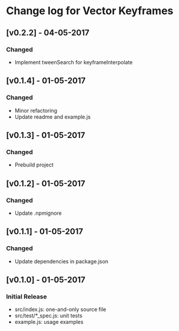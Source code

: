 # Change log for Vector Keyframes

## [v0.2.2] - 04-05-2017
### Changed
- Implement tweenSearch for keyframeInterpolate

## [v0.1.4] - 01-05-2017
### Changed
- Minor refactoring
- Update readme and example.js

## [v0.1.3] - 01-05-2017
### Changed
- Prebuild project

## [v0.1.2] - 01-05-2017
### Changed
- Update .npmignore

## [v0.1.1] - 01-05-2017
### Changed
- Update dependencies in package.json

## [v0.1.0] - 01-05-2017
### Initial Release
- src/index.js: one-and-only source file
- src/test/*_spec.js: unit tests
- example.js: usage examples
